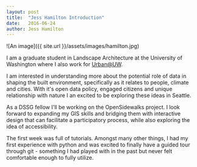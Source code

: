 ```yaml
---
layout: post
title:  "Jess Hamilton Introduction"
date:   2016-06-24
author: Jess Hamilton
---
```


![An image]({{ site.url }}/assets/images/hamilton.jpg)

I am a graduate student in Landscape Architecture at the University of Washington where I also work for [Urban@UW](http://urban.uw.edu "Urban@UW").

I am interested in understanding more about the potential role of data in shaping the built environment, specifically as it relates to people, climate and cities. With it's open data policy, engaged citizens and unique relationship with nature I an excited to be exploring these ideas in Seattle.

As a DSSG fellow I'll be working on the OpenSidewalks project. I look forward to expanding my GIS skills and bridging them with interactive design that can facilitate a participatory process, while also exploring the idea of accessibility. 

The first week was full of tutorials. Amongst many other things, I had my first experience with python and was excited to finally have a guided tour through git - something I had played with in the past but never felt comfortable enough to fully utilize. 

